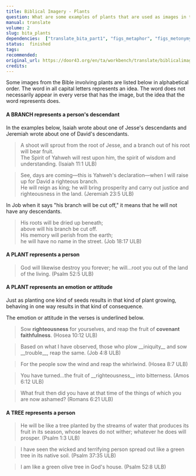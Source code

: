 ```yaml
---
title: Biblical Imagery - Plants
question: What are some examples of plants that are used as images in the Bible?
manual: translate
volume: 2
slug: bita_plants
dependencies:  ["translate_bita_part1", "figs_metaphor", "figs_metonymy"]
status:  finished
tags: 
recommended: 
original_url: https://door43.org/en/ta/workbench/translate/biblicalimageryta_plants
credits: 
---
```


Some images from the Bible involving plants are listed below in alphabetical order. The word in all capital letters represents an idea. The word does not necessarily appear in every verse that has the image, but the idea that the word represents does.


#### A BRANCH represents a person's descendant

In the examples below, Isaiah wrote about one of Jesse's descendants and Jeremiah wrote about one of David's descendants.
>A shoot will sprout from the root of Jesse, and a branch out of his root will bear fruit.  
>The Spirit of Yahweh will rest upon him, the spirit of wisdom and understanding. (Isaiah 11:1 ULB)


>See, days are coming—this is Yahweh's declaration—when I will raise up for David a righteous branch.  
>He will reign as king; he will bring prosperity and carry out justice and righteousness in the land.  (Jeremiah 23:5 ULB)


In Job when it says "his branch will be cut off," it means that he will not have any descendants.

>His roots will be dried up beneath;  
>above will his branch be cut off.  
>His memory will perish from the earth;  
>he will have no name in the street. (Job 18:17 ULB)


#### A PLANT represents a person 

>God will likewise destroy you forever; he will…root you out of the land of the living. (Psalm 52:5 ULB)


#### A PLANT represents an emotion or attitude

Just as planting one kind of seeds results in that kind of plant growing, behaving in one way results in that kind of consequence.

The emotion or attitude in the verses is underlined below. 
>Sow __righteousness__ for yourselves, and reap the fruit of __covenant faithfulness__. (Hosea 10:12 ULB)


<blockquote>Based on what I have observed, those who plow __iniquity__ and sow __trouble__, reap the same. (Job 4:8 ULB)</blockquote>


>For the people sow the wind and reap the whirlwind. (Hosea 8:7 ULB)


<blockquote>You have turned…the fruit of __righteousness__ into bitterness. (Amos 6:12 ULB)</blockquote>


>What fruit then did you have at that time of the things of which you are now ashamed?  (Romans 6:21 ULB)


#### A TREE represents a person

>He will be like a tree planted by the streams of water that produces its fruit in its season, whose leaves do not wither; whatever he does will prosper. (Psalm 1:3 ULB)


<blockquote>I have seen the wicked and terrifying person spread out like a green tree in its native soil. (Psalm 37:35 ULB)</blockquote>


>I am like a green olive tree in God's house. (Psalm 52:8 ULB)
